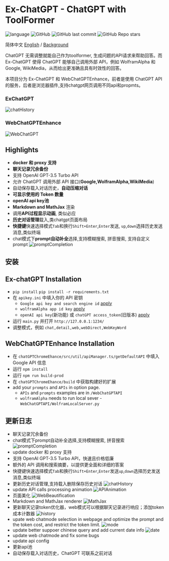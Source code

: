 # Ex-ChatGPT - ChatGPT with ToolFormer

![language](https://img.shields.io/badge/language-python-blue) ![GitHub](https://img.shields.io/github/license/circlestarzero/EX-chatGPT) ![GitHub last commit](https://img.shields.io/github/last-commit/circlestarzero/EX-chatGPT) ![GitHub Repo stars](https://img.shields.io/github/stars/circlestarzero/EX-chatGPT?style=social)

简体中文 [English](./README.en.md) / [Background](./BACKGROUND.md)

ChatGPT 无需调整就能自己作为toolformer, 生成问题的API请求来帮助回答。而 Ex-ChatGPT 使得 ChatGPT 能够自己调用外部 API，例如 WolframAlpha 和 Google, WikiMedia，从而给出更准确且具有时效性的回答。

本项目分为 Ex-ChatGPT 和 WebChatGPTEnhance，前者是使用 ChatGPT API 的服务，后者是浏览器插件,支持chatgpt网页调用不同api和propmts。

### ExChatGPT

![chatHistory](img/newPage.jpg)

### WebChatGPTEnhance

![WebChatGPT](img/chatGPTChromeEnhance.png)

## Highlights

- **docker 和 proxy 支持**
- **聊天记录冗余备份**
- 支持 OpenAI GPT-3.5 Turbo API
- 允许 ChatGPT 调用外部 API 接口(**Google,WolframAlpha,WikiMedia**)
- 自动保存载入对话历史，**自动压缩对话**
- **可显示使用的 Token 数量**
- **openAI api key池**
- **Markdown and MathJax** 渲染
- 调用**API过程显示动画**, 类似必应
- **历史对话管理**载入,类chatgpt页面布局
- **快捷键**快速选择模式`Tab`和换行`Shift+Enter`,`Enter`发送, `up`,`down`选择历史发送消息,类似终端
- chat模式下**prompt自动补全**选择,支持模糊搜索, 拼音搜索, 支持自定义prompt
![promptCompletion](img/promptCompletion.gif)

## 安装

## Ex-chatGPT Installation

- `pip install`
`pip install -r requirements.txt`
- 在 `apikey.ini` 中填入你的 API 密钥
  - `Google api key and search engine id` [apply](https://developers.google.com/custom-search/v1/overview?hl=en)
  - `wolframAlpha app id key` [apply](https://products.wolframalpha.com/api/)
  - `openAI api key`(新功能) 或 `chatGPT access_token`(旧版本) [apply](https://platform.openai.com)
- 运行 `main.py` 并打开 `http://127.0.0.1:1234/`
- 调整模式，例如 `chat,detail,web,webDirect,WebKeyWord`

## WebChatGPTEnhance Installation

- 在 `chatGPTChromeEhance/src/util/apiManager.ts/getDefaultAPI` 中填入 Google API 信息
- 运行 `npm install`
- 运行 `npm run build-prod`
- 在 `chatGPTChromeEhance/build` 中获取构建好的扩展
- add your `prompts` and `APIs` in option page.
  - `APIs` and `prompts` examples are in `/WebChatGPTAPI`
  - `wolframAlpha` needs to run local sever - `WebChatGPTAPI/WolframLocalServer.py`

## 更新日志

- 聊天记录冗余备份
- chat模式下prompt自动补全选择,支持模糊搜索, 拼音搜索
![promptCompletion](img/promptCompletion.gif)
- update docker 和 proxy 支持
- 支持 OpenAI GPT-3.5 Turbo API，快速且价格低廉
- 额外的 API 调用和搜索摘要，以提供更全面和详细的答案
- 快捷键快速选择模式`Tab`和换行`Shift+Enter`,`Enter`发送`up`,`down`选择历史发送消息,类似终端
- 更新历史对话管理,支持载入删除保存历史对话
![chatHistory](img/newPage.jpg)
- update API calls processing animation
![APIAnimation](img/APIAnimation.png)
- 页面美化
![WebBeautification](img/WebPageBeautification.jpg)
- Markdown and MathJax renderer
![MathJax](img/mathjax.jpg)
- 更新聊天记录token优化器，web模式可以根据聊天记录进行响应；添加token成本计数器
![history](img/webHistory.jpg)
- upate web chatmode selection in webpage and optimize the prompt and the token cost, and restrict the token limit.
![mode](img/mode.jpg)
- update better suppoer chinese query and add current date info
![date](img/date.jpg)
- update web chatmode and fix some bugs
- update api config
- 更新api池
- 自动保存载入对话历史，ChatGPT 可联系之前对话
